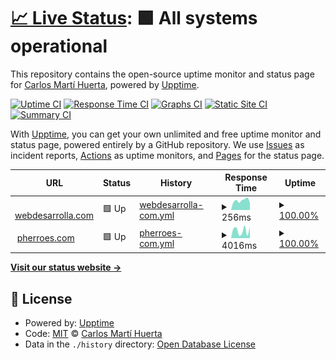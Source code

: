 # [📈 Live Status](https://cdecarlos.github.io/status): <!--live status--> **🟩 All systems operational**

This repository contains the open-source uptime monitor and status page for [Carlos Martí Huerta](https://twitter.com/cdecarlos_), powered by [Upptime](https://github.com/upptime/upptime).

[![Uptime CI](https://github.com/cdecarlos/status/workflows/Uptime%20CI/badge.svg)](https://github.com/cdecarlos/status/actions?query=workflow%3A%22Uptime+CI%22)
[![Response Time CI](https://github.com/cdecarlos/status/workflows/Response%20Time%20CI/badge.svg)](https://github.com/cdecarlos/status/actions?query=workflow%3A%22Response+Time+CI%22)
[![Graphs CI](https://github.com/cdecarlos/status/workflows/Graphs%20CI/badge.svg)](https://github.com/cdecarlos/status/actions?query=workflow%3A%22Graphs+CI%22)
[![Static Site CI](https://github.com/cdecarlos/status/workflows/Static%20Site%20CI/badge.svg)](https://github.com/cdecarlos/status/actions?query=workflow%3A%22Static+Site+CI%22)
[![Summary CI](https://github.com/cdecarlos/status/workflows/Summary%20CI/badge.svg)](https://github.com/cdecarlos/status/actions?query=workflow%3A%22Summary+CI%22)

With [Upptime](https://upptime.js.org), you can get your own unlimited and free uptime monitor and status page, powered entirely by a GitHub repository. We use [Issues](https://github.com/cdecarlos/status/issues) as incident reports, [Actions](https://github.com/cdecarlos/status/actions) as uptime monitors, and [Pages](https://cdecarlos.github.io/status) for the status page.

<!--start: status pages-->
<!-- This summary is generated by Upptime (https://github.com/upptime/upptime) -->
<!-- Do not edit this manually, your changes will be overwritten -->
<!-- prettier-ignore -->
| URL | Status | History | Response Time | Uptime |
| --- | ------ | ------- | ------------- | ------ |
| <img alt="" src="https://icons.duckduckgo.com/ip3/webdesarrolla.com.ico" height="13"> [webdesarrolla.com](https://webdesarrolla.com) | 🟩 Up | [webdesarrolla-com.yml](https://github.com/cdecarlos/status/commits/HEAD/history/webdesarrolla-com.yml) | <details><summary><img alt="Response time graph" src="./graphs/webdesarrolla-com/response-time-week.png" height="20"> 256ms</summary><br><a href="https://cdecarlos.github.io/status/history/webdesarrolla-com"><img alt="Response time 257" src="https://img.shields.io/endpoint?url=https%3A%2F%2Fraw.githubusercontent.com%2Fcdecarlos%2Fstatus%2FHEAD%2Fapi%2Fwebdesarrolla-com%2Fresponse-time.json"></a><br><a href="https://cdecarlos.github.io/status/history/webdesarrolla-com"><img alt="24-hour response time 210" src="https://img.shields.io/endpoint?url=https%3A%2F%2Fraw.githubusercontent.com%2Fcdecarlos%2Fstatus%2FHEAD%2Fapi%2Fwebdesarrolla-com%2Fresponse-time-day.json"></a><br><a href="https://cdecarlos.github.io/status/history/webdesarrolla-com"><img alt="7-day response time 256" src="https://img.shields.io/endpoint?url=https%3A%2F%2Fraw.githubusercontent.com%2Fcdecarlos%2Fstatus%2FHEAD%2Fapi%2Fwebdesarrolla-com%2Fresponse-time-week.json"></a><br><a href="https://cdecarlos.github.io/status/history/webdesarrolla-com"><img alt="30-day response time 248" src="https://img.shields.io/endpoint?url=https%3A%2F%2Fraw.githubusercontent.com%2Fcdecarlos%2Fstatus%2FHEAD%2Fapi%2Fwebdesarrolla-com%2Fresponse-time-month.json"></a><br><a href="https://cdecarlos.github.io/status/history/webdesarrolla-com"><img alt="1-year response time 268" src="https://img.shields.io/endpoint?url=https%3A%2F%2Fraw.githubusercontent.com%2Fcdecarlos%2Fstatus%2FHEAD%2Fapi%2Fwebdesarrolla-com%2Fresponse-time-year.json"></a></details> | <details><summary><a href="https://cdecarlos.github.io/status/history/webdesarrolla-com">100.00%</a></summary><a href="https://cdecarlos.github.io/status/history/webdesarrolla-com"><img alt="All-time uptime 95.79%" src="https://img.shields.io/endpoint?url=https%3A%2F%2Fraw.githubusercontent.com%2Fcdecarlos%2Fstatus%2FHEAD%2Fapi%2Fwebdesarrolla-com%2Fuptime.json"></a><br><a href="https://cdecarlos.github.io/status/history/webdesarrolla-com"><img alt="24-hour uptime 100.00%" src="https://img.shields.io/endpoint?url=https%3A%2F%2Fraw.githubusercontent.com%2Fcdecarlos%2Fstatus%2FHEAD%2Fapi%2Fwebdesarrolla-com%2Fuptime-day.json"></a><br><a href="https://cdecarlos.github.io/status/history/webdesarrolla-com"><img alt="7-day uptime 100.00%" src="https://img.shields.io/endpoint?url=https%3A%2F%2Fraw.githubusercontent.com%2Fcdecarlos%2Fstatus%2FHEAD%2Fapi%2Fwebdesarrolla-com%2Fuptime-week.json"></a><br><a href="https://cdecarlos.github.io/status/history/webdesarrolla-com"><img alt="30-day uptime 100.00%" src="https://img.shields.io/endpoint?url=https%3A%2F%2Fraw.githubusercontent.com%2Fcdecarlos%2Fstatus%2FHEAD%2Fapi%2Fwebdesarrolla-com%2Fuptime-month.json"></a><br><a href="https://cdecarlos.github.io/status/history/webdesarrolla-com"><img alt="1-year uptime 87.06%" src="https://img.shields.io/endpoint?url=https%3A%2F%2Fraw.githubusercontent.com%2Fcdecarlos%2Fstatus%2FHEAD%2Fapi%2Fwebdesarrolla-com%2Fuptime-year.json"></a></details>
| <img alt="" src="https://icons.duckduckgo.com/ip3/pherroes.com.ico" height="13"> [pherroes.com](https://pherroes.com) | 🟩 Up | [pherroes-com.yml](https://github.com/cdecarlos/status/commits/HEAD/history/pherroes-com.yml) | <details><summary><img alt="Response time graph" src="./graphs/pherroes-com/response-time-week.png" height="20"> 4016ms</summary><br><a href="https://cdecarlos.github.io/status/history/pherroes-com"><img alt="Response time 3688" src="https://img.shields.io/endpoint?url=https%3A%2F%2Fraw.githubusercontent.com%2Fcdecarlos%2Fstatus%2FHEAD%2Fapi%2Fpherroes-com%2Fresponse-time.json"></a><br><a href="https://cdecarlos.github.io/status/history/pherroes-com"><img alt="24-hour response time 1487" src="https://img.shields.io/endpoint?url=https%3A%2F%2Fraw.githubusercontent.com%2Fcdecarlos%2Fstatus%2FHEAD%2Fapi%2Fpherroes-com%2Fresponse-time-day.json"></a><br><a href="https://cdecarlos.github.io/status/history/pherroes-com"><img alt="7-day response time 4016" src="https://img.shields.io/endpoint?url=https%3A%2F%2Fraw.githubusercontent.com%2Fcdecarlos%2Fstatus%2FHEAD%2Fapi%2Fpherroes-com%2Fresponse-time-week.json"></a><br><a href="https://cdecarlos.github.io/status/history/pherroes-com"><img alt="30-day response time 4481" src="https://img.shields.io/endpoint?url=https%3A%2F%2Fraw.githubusercontent.com%2Fcdecarlos%2Fstatus%2FHEAD%2Fapi%2Fpherroes-com%2Fresponse-time-month.json"></a><br><a href="https://cdecarlos.github.io/status/history/pherroes-com"><img alt="1-year response time 4301" src="https://img.shields.io/endpoint?url=https%3A%2F%2Fraw.githubusercontent.com%2Fcdecarlos%2Fstatus%2FHEAD%2Fapi%2Fpherroes-com%2Fresponse-time-year.json"></a></details> | <details><summary><a href="https://cdecarlos.github.io/status/history/pherroes-com">100.00%</a></summary><a href="https://cdecarlos.github.io/status/history/pherroes-com"><img alt="All-time uptime 95.77%" src="https://img.shields.io/endpoint?url=https%3A%2F%2Fraw.githubusercontent.com%2Fcdecarlos%2Fstatus%2FHEAD%2Fapi%2Fpherroes-com%2Fuptime.json"></a><br><a href="https://cdecarlos.github.io/status/history/pherroes-com"><img alt="24-hour uptime 100.00%" src="https://img.shields.io/endpoint?url=https%3A%2F%2Fraw.githubusercontent.com%2Fcdecarlos%2Fstatus%2FHEAD%2Fapi%2Fpherroes-com%2Fuptime-day.json"></a><br><a href="https://cdecarlos.github.io/status/history/pherroes-com"><img alt="7-day uptime 100.00%" src="https://img.shields.io/endpoint?url=https%3A%2F%2Fraw.githubusercontent.com%2Fcdecarlos%2Fstatus%2FHEAD%2Fapi%2Fpherroes-com%2Fuptime-week.json"></a><br><a href="https://cdecarlos.github.io/status/history/pherroes-com"><img alt="30-day uptime 100.00%" src="https://img.shields.io/endpoint?url=https%3A%2F%2Fraw.githubusercontent.com%2Fcdecarlos%2Fstatus%2FHEAD%2Fapi%2Fpherroes-com%2Fuptime-month.json"></a><br><a href="https://cdecarlos.github.io/status/history/pherroes-com"><img alt="1-year uptime 87.06%" src="https://img.shields.io/endpoint?url=https%3A%2F%2Fraw.githubusercontent.com%2Fcdecarlos%2Fstatus%2FHEAD%2Fapi%2Fpherroes-com%2Fuptime-year.json"></a></details>

<!--end: status pages-->

[**Visit our status website →**](https://cdecarlos.github.io/status)

## 📄 License

- Powered by: [Upptime](https://github.com/upptime/upptime)
- Code: [MIT](./LICENSE) © [Carlos Martí Huerta](https://twitter.com/cdecarlos_)
- Data in the `./history` directory: [Open Database License](https://opendatacommons.org/licenses/odbl/1-0/)
